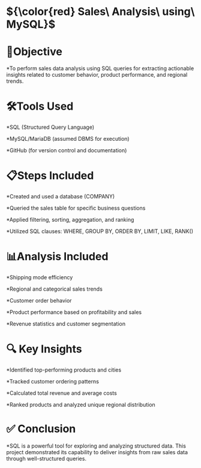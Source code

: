 # ${\color{red} Sales\ Analysis\ using\ MySQL}$
# 🎯Objective
*To perform sales data analysis using SQL queries for extracting actionable insights related to customer behavior, product performance, and regional trends.

# 🛠️Tools Used
*SQL (Structured Query Language)

*MySQL/MariaDB (assumed DBMS for execution)

*GitHub (for version control and documentation)

# 📋Steps Included
*Created and used a database (COMPANY)

*Queried the sales table for specific business questions

*Applied filtering, sorting, aggregation, and ranking

*Utilized SQL clauses: WHERE, GROUP BY, ORDER BY, LIMIT, LIKE, RANK()

# 📊Analysis Included
*Shipping mode efficiency

*Regional and categorical sales trends

*Customer order behavior

*Product performance based on profitability and sales

*Revenue statistics and customer segmentation

# 🔍 Key Insights
*Identified top-performing products and cities

*Tracked customer ordering patterns

*Calculated total revenue and average costs

*Ranked products and analyzed unique regional distribution

# ✅ Conclusion
*SQL is a powerful tool for exploring and analyzing structured data. This project demonstrated its capability to deliver insights from raw sales data through well-structured queries.

